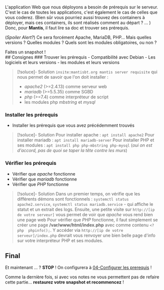 L'application Web que nous déployons a besoin de prérequis sur le serveur. C'est le cas de toutes les applications, c'est également le cas de celles que vous coderez.  (Bien sûr vous pourriez aussi trouvez des containers à déployer, mais ces containers, ils sont réalisés comment au départ ? … )  Donc, pour **Mantis**, il faut lire sa doc et trouver ses prérequis.  

(_Spoiler Alert?_) Ce sera forcément Apache, MariaDB, PHP…  Mais quelles versions ? Quelles modules ? Quels sont les modules obligatoires, ou non ?

<div class="astuce">Faites un snapshot !</div>
## Consignes
### Trouver les prérequis
 - Compatibilité avec Debian
 - Les logiciels et leurs versions
 - les modules et leurs versions

> [!soluce]- Solution
> `insite:mantisbt.org mantis server requisite` qui nous permet de savoir que l'on doit installer :
> +  _apache2_ (>=2.4.13) comme serveur web
> + _mariadb_ (>=5.5.35) comme SGBD
> + _php_ (>=7.4) comme interpréteur de script
> + les modules php _mbstring_ et _mysql_ 

### Installer les prérequis
 - Installer les prérequis que vous avez précédemment trouvés

> [!soluce]- Solution
> Pour installer apache : `apt install apache2`
> Pour installer mariadb : `apt install mariadb-server`
> Pour installer PHP et ses modules : `apt install php php-mbstring php-mysql`
> (_oui on est d'accord, pas de quoi se taper la tête contre les murs_)

### Vérifier les prérequis
 - Vérifier que _apache_ fonctionne
 - Vérifier que _mariadb_ fonctionne
 - Vérifier que _PHP_ fonctionne

> [!soluce]- Solution
> Dans un premier temps, on vérifie que les différents démons sont fonctionnels : `systemctl status apache2.service`, `systemctl status mariadb.service` - qui affiche le statut et un extrait des logs.
> Ensuite, une petite visite sur `http://[ip de votre serveur]` vous permet de voir que _apache_ vous rend bien une page web
> Pour vérifier que _PHP_ fonctionne, il faut simplement se créer une page **/var/www/html/index.php** avec comme contenu `<?php  phpinfo();`. Y accéder via `http://[ip de votre serveur]/index.php` devrait vous renvoyer une bien belle page d'info sur votre interpréteur PHP et ses modules.

## Final
Et maintenant ... ? **STOP** ! On configurera à [04-Configurer les prerequis](./Chapitres/04-Configurer%20les%20prerequis) !

Comme la dernière fois, si avec vos notes ne vous permettent pas de refaire cette partie... **restaurez votre snapshot et recommencez** !

